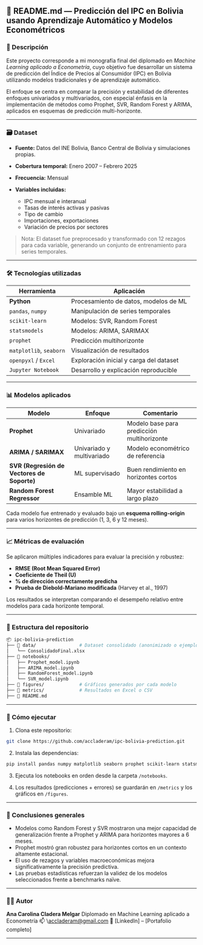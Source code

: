 ## 📂 README.md — Predicción del IPC en Bolivia usando Aprendizaje Automático y Modelos Econométricos

### 📌 Descripción

Este proyecto corresponde a mi monografía final del diplomado en *Machine Learning aplicado a Econometría*, cuyo objetivo fue desarrollar un sistema de predicción del Índice de Precios al Consumidor (IPC) en Bolivia utilizando modelos tradicionales y de aprendizaje automático.

El enfoque se centra en comparar la precisión y estabilidad de diferentes enfoques univariados y multivariados, con especial énfasis en la implementación de métodos como Prophet, SVR, Random Forest y ARIMA, aplicados en esquemas de predicción multi-horizonte.

---

### 🗃️ Dataset

* **Fuente:** Datos del INE Bolivia, Banco Central de Bolivia y simulaciones propias.
* **Cobertura temporal:** Enero 2007 – Febrero 2025
* **Frecuencia:** Mensual
* **Variables incluidas:**

  * IPC mensual e interanual
  * Tasas de interés activas y pasivas
  * Tipo de cambio
  * Importaciones, exportaciones
  * Variación de precios por sectores

> Nota: El dataset fue preprocesado y transformado con 12 rezagos para cada variable, generando un conjunto de entrenamiento para series temporales.

---

### 🛠️ Tecnologías utilizadas

| Herramienta             | Aplicación                              |
| ----------------------- | --------------------------------------- |
| **Python**              | Procesamiento de datos, modelos de ML   |
| `pandas`, `numpy`       | Manipulación de series temporales       |
| `scikit-learn`          | Modelos: SVR, Random Forest             |
| `statsmodels`           | Modelos: ARIMA, SARIMAX                 |
| `prophet`               | Predicción multihorizonte               |
| `matplotlib`, `seaborn` | Visualización de resultados             |
| `openpyxl` / `Excel`    | Exploración inicial y carga del dataset |
| `Jupyter Notebook`      | Desarrollo y explicación reproducible   |

---

### 📊 Modelos aplicados

| Modelo                                     | Enfoque                   | Comentario                                 |
| ------------------------------------------ | ------------------------- | ------------------------------------------ |
| **Prophet**                                | Univariado                | Modelo base para predicción multihorizonte |
| **ARIMA / SARIMAX**                        | Univariado y multivariado | Modelo econométrico de referencia          |
| **SVR (Regresión de Vectores de Soporte)** | ML supervisado            | Buen rendimiento en horizontes cortos      |
| **Random Forest Regressor**                | Ensamble ML               | Mayor estabilidad a largo plazo            |

Cada modelo fue entrenado y evaluado bajo un **esquema rolling-origin** para varios horizontes de predicción (1, 3, 6 y 12 meses).

---

### 📈 Métricas de evaluación

Se aplicaron múltiples indicadores para evaluar la precisión y robustez:

* **RMSE (Root Mean Squared Error)**
* **Coeficiente de Theil (U)**
* **% de dirección correctamente predicha**
* **Prueba de Diebold-Mariano modificada** (Harvey et al., 1997)

Los resultados se interpretan comparando el desempeño relativo entre modelos para cada horizonte temporal.

---

### 📁 Estructura del repositorio

```bash
📦 ipc-bolivia-prediction
├── 📂 data/                # Dataset consolidado (anonimizado o ejemplo)
│   └── ConsolidadoFinal.xlsx
├── 📂 notebooks/
│   ├── Prophet_model.ipynb
│   ├── ARIMA_model.ipynb
│   ├── RandomForest_model.ipynb
│   └── SVR_model.ipynb
├── 📂 figures/             # Gráficos generados por cada modelo
├── 📂 metrics/             # Resultados en Excel o CSV
├── 📄 README.md
```

---

### 🚀 Cómo ejecutar

1. Clona este repositorio:

```bash
git clone https://github.com/accladeram/ipc-bolivia-prediction.git
```

2. Instala las dependencias:

```bash
pip install pandas numpy matplotlib seaborn prophet scikit-learn statsmodels openpyxl
```

3. Ejecuta los notebooks en orden desde la carpeta `/notebooks`.

4. Los resultados (predicciones + errores) se guardarán en `/metrics` y los gráficos en `/figures`.

---

### 🎯 Conclusiones generales

* Modelos como Random Forest y SVR mostraron una mejor capacidad de generalización frente a Prophet y ARIMA para horizontes mayores a 6 meses.
* Prophet mostró gran robustez para horizontes cortos en un contexto altamente estacional.
* El uso de rezagos y variables macroeconómicas mejora significativamente la precisión predictiva.
* Las pruebas estadísticas refuerzan la validez de los modelos seleccionados frente a benchmarks naïve.

---

### 👩‍💻 Autor

**Ana Carolina Cladera Melgar**
Diplomado en Machine Learning aplicado a Econometría
📫 \accladeram@gmail.com
🔗 \[LinkedIn] – \[Portafolio completo]

---

